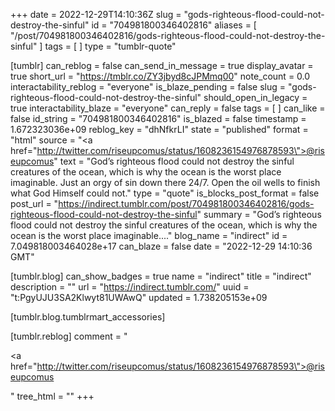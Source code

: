 +++
date = 2022-12-29T14:10:36Z
slug = "gods-righteous-flood-could-not-destroy-the-sinful"
id = "704981800346402816"
aliases = [ "/post/704981800346402816/gods-righteous-flood-could-not-destroy-the-sinful" ]
tags = [ ]
type = "tumblr-quote"

[tumblr]
can_reblog = false
can_send_in_message = true
display_avatar = true
short_url = "https://tmblr.co/ZY3jbyd8cJPMmq00"
note_count = 0.0
interactability_reblog = "everyone"
is_blaze_pending = false
slug = "gods-righteous-flood-could-not-destroy-the-sinful"
should_open_in_legacy = true
interactability_blaze = "everyone"
can_reply = false
tags = [ ]
can_like = false
id_string = "704981800346402816"
is_blazed = false
timestamp = 1.672323036e+09
reblog_key = "dhNfkrLI"
state = "published"
format = "html"
source = "<a href=\"http://twitter.com/riseupcomus/status/1608236154976878593\">@riseupcomus</a>"
text = "God’s righteous flood could not destroy the sinful creatures of the ocean, which is why the ocean is the worst place imaginable. Just an orgy of sin down there 24/7. Open the oil wells to finish what God Himself could not."
type = "quote"
is_blocks_post_format = false
post_url = "https://indirect.tumblr.com/post/704981800346402816/gods-righteous-flood-could-not-destroy-the-sinful"
summary = "God’s righteous flood could not destroy the sinful creatures of the ocean, which is why the ocean is the worst place imaginable...."
blog_name = "indirect"
id = 7.049818003464028e+17
can_blaze = false
date = "2022-12-29 14:10:36 GMT"

[tumblr.blog]
can_show_badges = true
name = "indirect"
title = "indirect"
description = ""
url = "https://indirect.tumblr.com/"
uuid = "t:PgyUJU3SA2Klwyt81UWAwQ"
updated = 1.738205153e+09

[tumblr.blog.tumblrmart_accessories]

[tumblr.reblog]
comment = "<p><a href=\"http://twitter.com/riseupcomus/status/1608236154976878593\">@riseupcomus</a></p>"
tree_html = ""
+++
